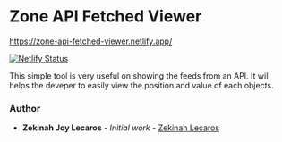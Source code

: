 # Zone API Fetched Viewer
https://zone-api-fetched-viewer.netlify.app/

[![Netlify Status](https://api.netlify.com/api/v1/badges/ab819013-cc1f-4731-81fe-1c6c5299a1b0/deploy-status)](https://app.netlify.com/sites/zone-api-fetched-viewer/deploys)

This simple tool is very useful on showing the feeds from an API. It will helps the deveper to easily view the position and value of each objects.

### Author

* **Zekinah Joy Lecaros** - *Initial work* - [Zekinah Lecaros](https://github.com/zekinah)
